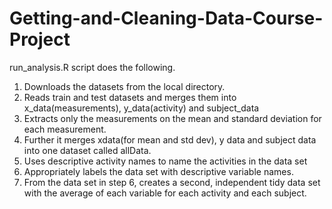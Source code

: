 # Getting-and-Cleaning-Data-Course-Project

run_analysis.R script does the following. 

1. Downloads the datasets from the local directory.
2. Reads train and test datasets and merges them into x_data(measurements), y_data(activity) and subject_data
3. Extracts only the measurements on the mean and standard deviation for each measurement. 
4. Further it merges xdata(for mean and std dev), y data and subject data into one dataset called allData.
5. Uses descriptive activity names to name the activities in the data set
6. Appropriately labels the data set with descriptive variable names. 
7. From the data set in step 6, creates a second, independent tidy data set with the average of each variable for each activity and each subject.


